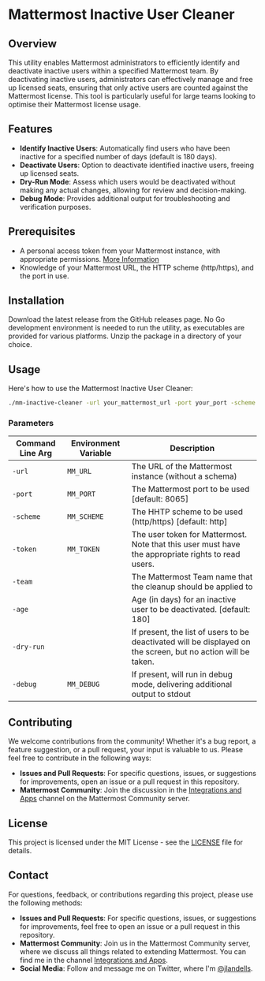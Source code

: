 # Mattermost Inactive User Cleaner

## Overview

This utility enables Mattermost administrators to efficiently identify and deactivate inactive users within a specified Mattermost team. By deactivating inactive users, administrators can effectively manage and free up licensed seats, ensuring that only active users are counted against the Mattermost license. This tool is particularly useful for large teams looking to optimise their Mattermost license usage.

## Features

- **Identify Inactive Users**: Automatically find users who have been inactive for a specified number of days (default is 180 days).
- **Deactivate Users**: Option to deactivate identified inactive users, freeing up licensed seats.
- **Dry-Run Mode**: Assess which users would be deactivated without making any actual changes, allowing for review and decision-making.
- **Debug Mode**: Provides additional output for troubleshooting and verification purposes.

## Prerequisites

- A personal access token from your Mattermost instance, with appropriate permissions. [More Information](https://developers.mattermost.com/integrate/reference/personal-access-token/)
- Knowledge of your Mattermost URL, the HTTP scheme (http/https), and the port in use.

## Installation

Download the latest release from the GitHub releases page. No Go development environment is needed to run the utility, as executables are provided for various platforms. Unzip the package in a directory of your choice.

## Usage

Here's how to use the Mattermost Inactive User Cleaner:

```bash
./mm-inactive-cleaner -url your_mattermost_url -port your_port -scheme http/https -token your_personal_access_token -team team_name -age days_of_inactivity -dry-run
```

### Parameters

| Command Line Arg | Environment Variable | Description |
| --- | --- | --- |
| `-url` | `MM_URL` | The URL of the Mattermost instance (without a schema) |
| `-port` | `MM_PORT` | The Mattermost port to be used [default: 8065] |
| `-scheme` | `MM_SCHEME` | The HHTP scheme to be used (http/https) [default: http] |
| `-token` | `MM_TOKEN` | The user token for Mattermost.  Note that this user must have the appropriate rights to read users. |
| `-team` |  | The Mattermost Team name that the cleanup should be applied to |
| `-age` |  | Age (in days) for an inactive user to be deactivated. [default: 180] |
| `-dry-run` |  | If present, the list of users to be deactivated will be displayed on the screen, but no action will be taken. |
| `-debug` | `MM_DEBUG` | If present, will run in debug mode, delivering additional output to stdout |

## Contributing

We welcome contributions from the community! Whether it's a bug report, a feature suggestion, or a pull request, your input is valuable to us. Please feel free to contribute in the following ways:

- **Issues and Pull Requests**: For specific questions, issues, or suggestions for improvements, open an issue or a pull request in this repository.
- **Mattermost Community**: Join the discussion in the [Integrations and Apps](https://community.mattermost.com/core/channels/integrations) channel on the Mattermost Community server.

## License

This project is licensed under the MIT License - see the [LICENSE](LICENSE) file for details.

## Contact

For questions, feedback, or contributions regarding this project, please use the following methods:

- **Issues and Pull Requests**: For specific questions, issues, or suggestions for improvements, feel free to open an issue or a pull request in this repository.
- **Mattermost Community**: Join us in the Mattermost Community server, where we discuss all things related to extending Mattermost. You can find me in the channel [Integrations and Apps](https://community.mattermost.com/core/channels/integrations).
- **Social Media**: Follow and message me on Twitter, where I'm [@jlandells](https://twitter.com/jlandells).